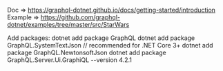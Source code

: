 Doc => https://graphql-dotnet.github.io/docs/getting-started/introduction
Example => https://github.com/graphql-dotnet/examples/tree/master/src/StarWars

Add packages:
dotnet add package GraphQL
dotnet add package GraphQL.SystemTextJson // recommended for .NET Core 3+
dotnet add package GraphQL.NewtonsoftJson
dotnet add package GraphQL.Server.Ui.GraphiQL --version 4.2.1
